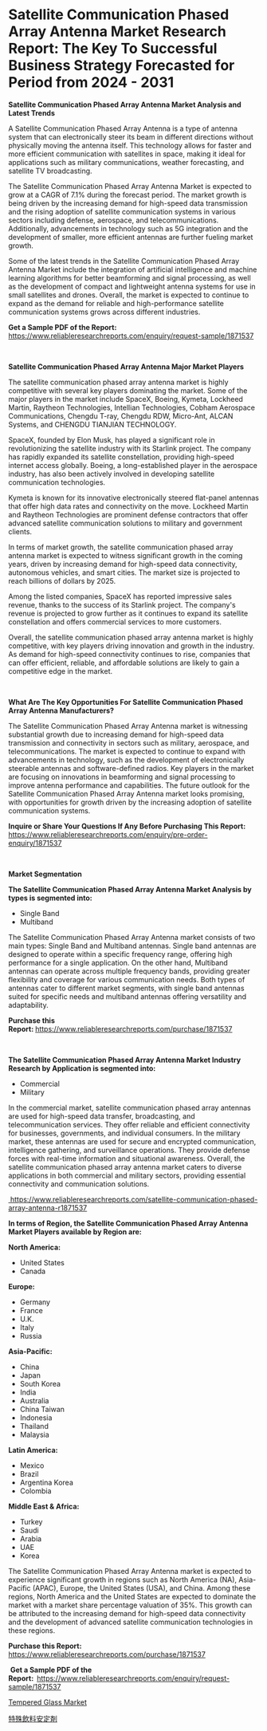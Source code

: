 <p><h1>Satellite Communication Phased Array Antenna Market Research Report: The Key To Successful Business Strategy Forecasted for Period from 2024 - 2031</h1></p><p><strong>Satellite Communication Phased Array Antenna Market Analysis and Latest Trends</strong></p>
<p><p>A Satellite Communication Phased Array Antenna is a type of antenna system that can electronically steer its beam in different directions without physically moving the antenna itself. This technology allows for faster and more efficient communication with satellites in space, making it ideal for applications such as military communications, weather forecasting, and satellite TV broadcasting.</p><p>The Satellite Communication Phased Array Antenna Market is expected to grow at a CAGR of 7.1% during the forecast period. The market growth is being driven by the increasing demand for high-speed data transmission and the rising adoption of satellite communication systems in various sectors including defense, aerospace, and telecommunications. Additionally, advancements in technology such as 5G integration and the development of smaller, more efficient antennas are further fueling market growth.</p><p>Some of the latest trends in the Satellite Communication Phased Array Antenna Market include the integration of artificial intelligence and machine learning algorithms for better beamforming and signal processing, as well as the development of compact and lightweight antenna systems for use in small satellites and drones. Overall, the market is expected to continue to expand as the demand for reliable and high-performance satellite communication systems grows across different industries.</p></p>
<p><strong>Get a Sample PDF of the Report:&nbsp;</strong> <a href="https://www.reliableresearchreports.com/enquiry/request-sample/1871537">https://www.reliableresearchreports.com/enquiry/request-sample/1871537</a></p>
<p>&nbsp;</p>
<p><strong>Satellite Communication Phased Array Antenna Major Market Players</strong></p>
<p><p>The satellite communication phased array antenna market is highly competitive with several key players dominating the market. Some of the major players in the market include SpaceX, Boeing, Kymeta, Lockheed Martin, Raytheon Technologies, Intellian Technologies, Cobham Aerospace Communications, Chengdu T-ray, Chengdu RDW, Micro-Ant, ALCAN Systems, and CHENGDU TIANJIAN TECHNOLOGY.</p><p>SpaceX, founded by Elon Musk, has played a significant role in revolutionizing the satellite industry with its Starlink project. The company has rapidly expanded its satellite constellation, providing high-speed internet access globally. Boeing, a long-established player in the aerospace industry, has also been actively involved in developing satellite communication technologies.</p><p>Kymeta is known for its innovative electronically steered flat-panel antennas that offer high data rates and connectivity on the move. Lockheed Martin and Raytheon Technologies are prominent defense contractors that offer advanced satellite communication solutions to military and government clients.</p><p>In terms of market growth, the satellite communication phased array antenna market is expected to witness significant growth in the coming years, driven by increasing demand for high-speed data connectivity, autonomous vehicles, and smart cities. The market size is projected to reach billions of dollars by 2025.</p><p>Among the listed companies, SpaceX has reported impressive sales revenue, thanks to the success of its Starlink project. The company's revenue is projected to grow further as it continues to expand its satellite constellation and offers commercial services to more customers.</p><p>Overall, the satellite communication phased array antenna market is highly competitive, with key players driving innovation and growth in the industry. As demand for high-speed connectivity continues to rise, companies that can offer efficient, reliable, and affordable solutions are likely to gain a competitive edge in the market.</p></p>
<p>&nbsp;</p>
<p><strong>What Are The Key Opportunities For Satellite Communication Phased Array Antenna Manufacturers?</strong></p>
<p><p>The Satellite Communication Phased Array Antenna market is witnessing substantial growth due to increasing demand for high-speed data transmission and connectivity in sectors such as military, aerospace, and telecommunications. The market is expected to continue to expand with advancements in technology, such as the development of electronically steerable antennas and software-defined radios. Key players in the market are focusing on innovations in beamforming and signal processing to improve antenna performance and capabilities. The future outlook for the Satellite Communication Phased Array Antenna market looks promising, with opportunities for growth driven by the increasing adoption of satellite communication systems.</p></p>
<p><strong>Inquire or Share Your Questions If Any Before Purchasing This Report:</strong> <a href="https://www.reliableresearchreports.com/enquiry/pre-order-enquiry/1871537">https://www.reliableresearchreports.com/enquiry/pre-order-enquiry/1871537</a></p>
<p>&nbsp;</p>
<p><strong>Market Segmentation</strong></p>
<p><strong>The Satellite Communication Phased Array Antenna Market Analysis by types is segmented into:</strong></p>
<p><ul><li>Single Band</li><li>Multiband</li></ul></p>
<p><p>The Satellite Communication Phased Array Antenna market consists of two main types: Single Band and Multiband antennas. Single band antennas are designed to operate within a specific frequency range, offering high performance for a single application. On the other hand, Multiband antennas can operate across multiple frequency bands, providing greater flexibility and coverage for various communication needs. Both types of antennas cater to different market segments, with single band antennas suited for specific needs and multiband antennas offering versatility and adaptability.</p></p>
<p><strong>Purchase this Report:&nbsp;</strong><a href="https://www.reliableresearchreports.com/purchase/1871537">https://www.reliableresearchreports.com/purchase/1871537</a></p>
<p>&nbsp;</p>
<p><strong>The Satellite Communication Phased Array Antenna Market Industry Research by Application is segmented into:</strong></p>
<p><ul><li>Commercial</li><li>Military</li></ul></p>
<p><p>In the commercial market, satellite communication phased array antennas are used for high-speed data transfer, broadcasting, and telecommunication services. They offer reliable and efficient connectivity for businesses, governments, and individual consumers. In the military market, these antennas are used for secure and encrypted communication, intelligence gathering, and surveillance operations. They provide defense forces with real-time information and situational awareness. Overall, the satellite communication phased array antenna market caters to diverse applications in both commercial and military sectors, providing essential connectivity and communication solutions.</p></p>
<p><a href="https://www.reliableresearchreports.com/satellite-communication-phased-array-antenna-r1871537">&nbsp;https://www.reliableresearchreports.com/satellite-communication-phased-array-antenna-r1871537</a></p>
<p><strong>In terms of Region, the Satellite Communication Phased Array Antenna Market Players available by Region are:</strong></p>
<p>
    <p> <strong> North America: </strong>
        <ul>
            <li>United States</li>
            <li>Canada</li>
        </ul>
        </p> 
    <p> <strong> Europe: </strong>
        <ul>
            <li>Germany</li>
            <li>France</li>
            <li>U.K.</li>
            <li>Italy</li>
            <li>Russia</li>
        </ul>
        </p> 
    <p> <strong> Asia-Pacific: </strong>
        <ul>
            <li>China</li>
            <li>Japan</li>
            <li>South Korea</li>
            <li>India</li>
            <li>Australia</li>
            <li>China Taiwan</li>
            <li>Indonesia</li>
            <li>Thailand</li>
            <li>Malaysia</li>
        </ul>
        </p> 
    <p> <strong> Latin America: </strong>
        <ul>
            <li>Mexico</li>
            <li>Brazil</li>
            <li>Argentina Korea</li>
            <li>Colombia</li>
        </ul>
        </p> 
    <p> <strong> Middle East & Africa: </strong>
        <ul>
            <li>Turkey</li>
            <li>Saudi</li>
            <li>Arabia</li>
            <li>UAE</li>
            <li>Korea</li>
        </ul>
    </p>
    </p>
<p><p>The Satellite Communication Phased Array Antenna market is expected to experience significant growth in regions such as North America (NA), Asia-Pacific (APAC), Europe, the United States (USA), and China. Among these regions, North America and the United States are expected to dominate the market with a market share percentage valuation of 35%. This growth can be attributed to the increasing demand for high-speed data connectivity and the development of advanced satellite communication technologies in these regions.</p></p>
<p><strong>Purchase this Report: </strong><a href="https://www.reliableresearchreports.com/purchase/1871537">https://www.reliableresearchreports.com/purchase/1871537</a></p>
<p>&nbsp;<strong>Get a Sample PDF of the Report:&nbsp;&nbsp;</strong><a href="https://www.reliableresearchreports.com/enquiry/request-sample/1871537">https://www.reliableresearchreports.com/enquiry/request-sample/1871537</a></p>
<p><strong></strong></p>
<p><p><a href="https://gamy-alyssum-396.notion.site/Tempered-Glass-Market-Size-Share-Trends-Analysis-Report-By-Application-Regional-Outlook-Competi-4b17b8f8d8a448a48346a24ff33d6f0a">Tempered Glass Market</a></p><p><a href="https://github.com/zekaoe592392/Market-Research-Report-List-1/blob/main/497854820492.md">特殊飲料安定剤</a></p></p>